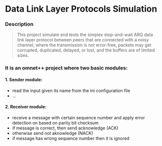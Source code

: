 # Data Link Layer Protocols Simulation
### Description 
> This project simulate and tests the simplex stop-and-wait ARQ data link layer protocol
between peers that are connected with a noisy channel, where the transmission is not error-free,
packets may get corrupted, duplicated, delayed, or lost, and the buffers are of limited sizes.

### It is an omnet++ project where two basic modules:
#### 1. Sender module:
- read the input given its name from the ini configuration file
- ...

#### 2. Receiver module:
- receive a message with certain sequence number and apply error detection on based on parity bit checksum
- if message is correct, then send acknowledge (ACK)
- otherwise send not aknowledge (NACK)
- if message has wrong sequence number then it is ignored

